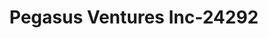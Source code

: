 ---
f_zip-code: 15202
f_state-code: PA
title: Pegasus Ventures Inc-24292
f_phone: 412-761-8858
f_city-only: Bellvue
f_address: 417 Lincoln Avenue Bellvue
f_location-unique-id: '24292'
slug: pegasus-ventures-inc-24292
updated-on: '2024-05-30T13:46:58.046Z'
created-on: '2024-05-30T13:36:59.803Z'
published-on: '2024-05-30T13:54:32.469Z'
f_city-state: cms/city/bellvue-pa.md
f_company: cms/company/pegasus-ventures-inc.md
f_state: cms/state/pennsylvania.md
layout: '[payday-loan].html'
tags: payday-loan
---